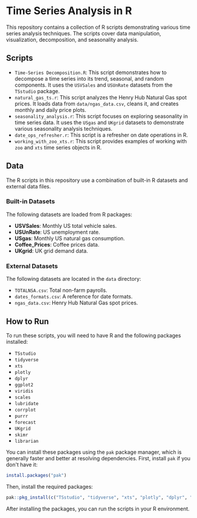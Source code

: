 # Time Series Analysis in R

This repository contains a collection of R scripts demonstrating various time series analysis techniques. The scripts cover data manipulation, visualization, decomposition, and seasonality analysis.

## Scripts

*   `Time-Series Decomposition.R`: This script demonstrates how to decompose a time series into its trend, seasonal, and random components. It uses the `USVSales` and `USUnRate` datasets from the `TSstudio` package.
*   `natural_gas_ts.r`: This script analyzes the Henry Hub Natural Gas spot prices. It loads data from `data/ngas_data.csv`, cleans it, and creates monthly and daily price plots.
*   `seasonality_analysis.r`: This script focuses on exploring seasonality in time series data. It uses the `USgas` and `UKgrid` datasets to demonstrate various seasonality analysis techniques.
*   `date_ops_refresher.r`: This script is a refresher on date operations in R.
*   `working_with_zoo_xts.r`: This script provides examples of working with `zoo` and `xts` time series objects in R.

## Data

The R scripts in this repository use a combination of built-in R datasets and external data files.

### Built-in Datasets

The following datasets are loaded from R packages:

*   **USVSales**: Monthly US total vehicle sales.
*   **USUnRate**: US unemployment rate.
*   **USgas**: Monthly US natural gas consumption.
*   **Coffee_Prices**: Coffee prices data.
*   **UKgrid**: UK grid demand data.

### External Datasets

The following datasets are located in the `data` directory:

*   `TOTALNSA.csv`: Total non-farm payrolls.
*   `dates_formats.csv`: A reference for date formats.
*   `ngas_data.csv`: Henry Hub Natural Gas spot prices.

## How to Run

To run these scripts, you will need to have R and the following packages installed:

*   `TSstudio`
*   `tidyverse`
*   `xts`
*   `plotly`
*   `dplyr`
*   `ggplot2`
*   `viridis`
*   `scales`
*   `lubridate`
*   `corrplot`
*   `purrr`
*   `forecast`
*   `UKgrid`
*   `skimr`
*   `librarian`

You can install these packages using the `pak` package manager, which is generally faster and better at resolving dependencies. First, install `pak` if you don't have it:

```R
install.packages("pak")
```

Then, install the required packages:

```R
pak::pkg_install(c("TSstudio", "tidyverse", "xts", "plotly", "dplyr", "ggplot2", "viridis", "scales", "lubridate", "corrplot", "purrr", "forecast", "UKgrid", "skimr", "librarian"))
```

After installing the packages, you can run the scripts in your R environment.
